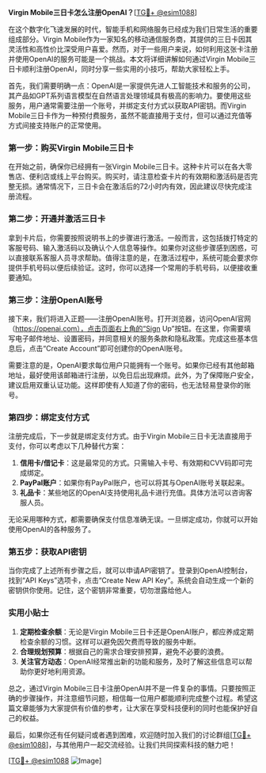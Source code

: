 **Virgin Mobile三日卡怎么注册OpenAI？**[[TG💪+ @esim1088](https://t.me/s/esim1088)]

在这个数字化飞速发展的时代，智能手机和网络服务已经成为我们日常生活的重要组成部分。Virgin Mobile作为一家知名的移动通信服务商，其提供的三日卡因其灵活性和高性价比深受用户喜爱。然而，对于一些用户来说，如何利用这张卡注册并使用OpenAI的服务可能是一个挑战。本文将详细讲解如何通过Virgin Mobile三日卡顺利注册OpenAI，同时分享一些实用的小技巧，帮助大家轻松上手。

首先，我们需要明确一点：OpenAI是一家提供先进人工智能技术和服务的公司，其产品如GPT系列语言模型在自然语言处理领域具有极高的影响力。要使用这些服务，用户通常需要注册一个账号，并绑定支付方式以获取API密钥。而Virgin Mobile三日卡作为一种预付费服务，虽然不能直接用于支付，但可以通过充值等方式间接支持账户的正常使用。

### 第一步：购买Virgin Mobile三日卡

在开始之前，确保你已经拥有一张Virgin Mobile三日卡。这种卡片可以在各大零售店、便利店或线上平台购买。购买时，请注意检查卡片的有效期和激活码是否完整无损。通常情况下，三日卡会在激活后的72小时内有效，因此建议尽快完成注册流程。

### 第二步：开通并激活三日卡

拿到卡片后，你需要按照说明书上的步骤进行激活。一般而言，这包括拨打特定的客服号码、输入激活码以及确认个人信息等操作。如果你对这些步骤感到困惑，可以直接联系客服人员寻求帮助。值得注意的是，在激活过程中，系统可能会要求你提供手机号码以便后续验证。这时，你可以选择一个常用的手机号码，以便接收重要通知。

### 第三步：注册OpenAI账号

接下来，我们将进入正题——注册OpenAI账号。打开浏览器，访问OpenAI官网（https://openai.com），点击页面右上角的“Sign Up”按钮。在这里，你需要填写电子邮件地址、设置密码，并同意相关的服务条款和隐私政策。完成这些基本信息后，点击“Create Account”即可创建你的OpenAI账号。

需要注意的是，OpenAI要求每位用户只能拥有一个账号。如果你已经有其他邮箱地址，最好使用该邮箱进行注册，以免日后出现麻烦。此外，为了保障账户安全，建议启用双重认证功能。这样即使有人知道了你的密码，也无法轻易登录你的账号。

### 第四步：绑定支付方式

注册完成后，下一步就是绑定支付方式。由于Virgin Mobile三日卡无法直接用于支付，你可以考虑以下几种替代方案：

1. **信用卡/借记卡**：这是最常见的方式。只需输入卡号、有效期和CVV码即可完成绑定。
2. **PayPal账户**：如果你有PayPal账户，也可以将其与OpenAI账号关联起来。
3. **礼品卡**：某些地区的OpenAI支持使用礼品卡进行充值。具体方法可以咨询客服人员。

无论采用哪种方式，都需要确保支付信息准确无误。一旦绑定成功，你就可以开始使用OpenAI的各种服务了。

### 第五步：获取API密钥

当你完成了上述所有步骤之后，就可以申请API密钥了。登录到OpenAI控制台，找到“API Keys”选项卡，点击“Create New API Key”。系统会自动生成一个新的密钥供你使用。记住，这个密钥非常重要，切勿泄露给他人。

### 实用小贴士

1. **定期检查余额**：无论是Virgin Mobile三日卡还是OpenAI账户，都应养成定期检查余额的习惯。这样可以避免因欠费而导致的服务中断。
2. **合理规划预算**：根据自己的需求合理安排预算，避免不必要的浪费。
3. **关注官方动态**：OpenAI经常推出新的功能和服务，及时了解这些信息可以帮助你更好地利用资源。

总之，通过Virgin Mobile三日卡注册OpenAI并不是一件复杂的事情。只要按照正确的步骤操作，并注意细节问题，相信每一位用户都能顺利完成整个过程。希望这篇文章能够为大家提供有价值的参考，让大家在享受科技便利的同时也能保护好自己的权益。

最后，如果你还有任何疑问或者遇到困难，欢迎随时加入我们的讨论群组[[TG💪+ @esim1088](https://t.me/s/esim1088)]，与其他用户一起交流经验。让我们共同探索科技的魅力吧！

[[TG💪+ @esim1088](https://t.me/s/esim1088) ![Image](https://i.postimg.cc/4NQfJmqS/Snipaste-2025-05-13-00-14-12.png)]